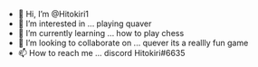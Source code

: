 - 👋 Hi, I’m @Hitokiri1
- 👀 I’m interested in ... playing quaver 
- 🌱 I’m currently learning ... how to play chess
- 💞️ I’m looking to collaborate on ... quever its a reallly fun game
- 📫 How to reach me ...  discord Hitokiri#6635

<!---
Hitokiri1/Hitokiri1 is a ✨ special ✨ repository because its `README.md` (this file) appears on your GitHub profile.
You can click the Preview link to take a look at your changes.
--->
